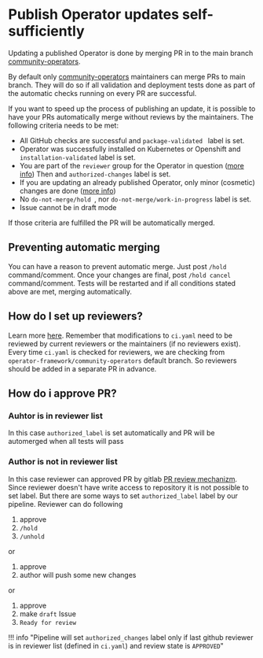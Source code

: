 # Publish Operator updates self-sufficiently

Updating a published Operator is done by merging PR in to the main branch [community-operators](https://github.com/operator-framework/community-operators/pulls).

By default only [community-operators](https://github.com/operator-framework/community-operators) maintainers can merge PRs to main branch. They will do so if all validation and deployment tests done as part of the automatic checks running on every PR are successful.

If you want to speed up the process of publishing an update, it is possible to have your PRs automatically merge without reviews by the maintainers. The following criteria needs to be met:

- All GitHub checks are successful and `package-validated ` label is set.
- Operator was successfully installed on Kubernetes or Openshift and `installation-validated` label is set.
- You are part of the `reviewer` group for the Operator in question ([more info](./operator-ci-yaml.md#reviewers)) Then and `authorized-changes` label is set.
- If you are updating an already published Operator, only minor (cosmetic) changes are done ([more info](./operator-version-strategy))
- No `do-not-merge/hold `, nor `do-not-merge/work-in-progress` label is set.
- Issue cannot be in draft mode

If those criteria are fulfilled the PR will be automatically merged.

## Preventing automatic merging
You can have a reason to prevent automatic merge. Just post `/hold` command/comment.
Once your changes are final, post `/hold cancel` command/comment. Tests will be restarted and if all conditions stated above are met, merging automatically.

## How do I set up reviewers?

Learn more [here](./operator-ci-yaml.md#reviewers). Remember that modifications to `ci.yaml` need to be reviewed by current reviewers or the maintainers (if no reviewers exist). Every time `ci.yaml` is checked for reviewers, we are checking from `operator-framework/community-operators` default branch. So reviewers should be added in a separate PR in advance.

## How do i approve PR? 
### Auhtor is in reviewer list
In this case `authorized_label` is set automatically and PR will be automerged when all tests will pass

### Author is not in reviewer list
In this case reviewer can approved PR by gitlab [PR review mechanizm](https://docs.github.com/en/github/collaborating-with-pull-requests/reviewing-changes-in-pull-requests/about-pull-request-reviews). Since reviewer doesn't have write access to repository it is not possible to set label. But there are some ways to set `authorized_label` label by our pipeline. Reviewer can do following

1. approve
2. `/hold`
3. `/unhold`

or 

1. approve
2. author will push some new changes

or 

1. approve
2. make `draft` Issue
3. `Ready for review`

!!! info "Pipeline will set `authorized_changes` label only if last github reviewer is in reviewer list (defined in `ci.yaml`) and review state is `APPROVED`"
